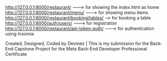 http://127.0.0.1:8000/restaurant/ ---> for showing the index.html as home
http://127.0.0.1:8000/restaurant/menu/ ---> for showing menu items
http://127.0.0.1:8000/restaurant/booking/tables/ --> for booking a table 
http://127.0.0.1:8000/auth/users/ ---> for registration 
http://127.0.0.1:8000/restaurant/api-token-auth/ ---> for authentication using Insomia

Created, Designed, Coded by Devmez | This is my submission for the Back-End Capstone Project for the Meta Back-End Developer Professional Certificate 
